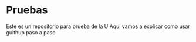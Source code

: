 # Pruebas
Este es un repositorio para prueba de la U
Aqui vamos a explicar como usar guithup paso a paso
